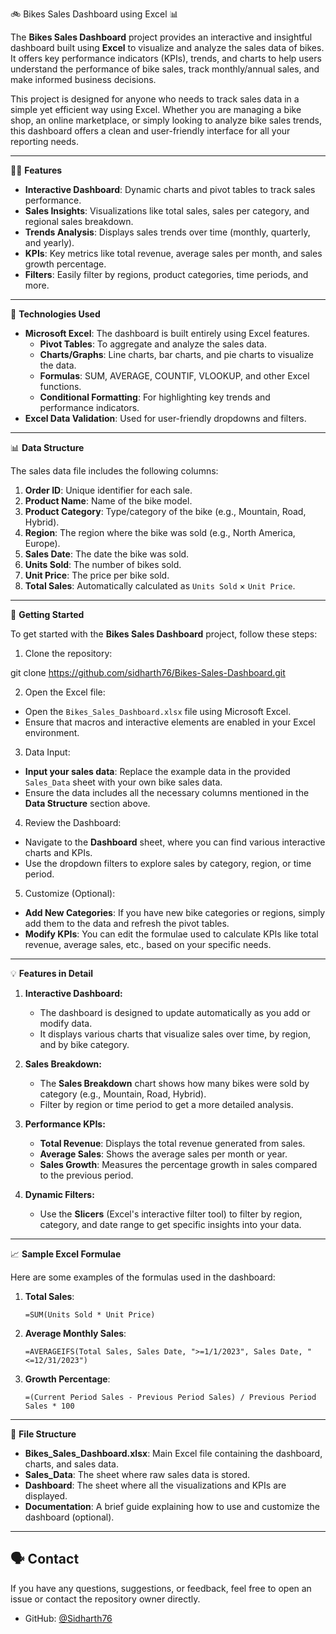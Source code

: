 

🚲 Bikes Sales Dashboard using Excel 📊

The **Bikes Sales Dashboard** project provides an interactive and insightful dashboard built using **Excel** to visualize and analyze the sales data of bikes. It offers key performance indicators (KPIs), trends, and charts to help users understand the performance of bike sales, track monthly/annual sales, and make informed business decisions.

This project is designed for anyone who needs to track sales data in a simple yet efficient way using Excel. Whether you are managing a bike shop, an online marketplace, or simply looking to analyze bike sales trends, this dashboard offers a clean and user-friendly interface for all your reporting needs.

---

🧑‍💻 **Features**
- **Interactive Dashboard**: Dynamic charts and pivot tables to track sales performance.
- **Sales Insights**: Visualizations like total sales, sales per category, and regional sales breakdown.
- **Trends Analysis**: Displays sales trends over time (monthly, quarterly, and yearly).
- **KPIs**: Key metrics like total revenue, average sales per month, and sales growth percentage.
- **Filters**: Easily filter by regions, product categories, time periods, and more.

---

🔧 **Technologies Used**
- **Microsoft Excel**: The dashboard is built entirely using Excel features.
  - **Pivot Tables**: To aggregate and analyze the sales data.
  - **Charts/Graphs**: Line charts, bar charts, and pie charts to visualize the data.
  - **Formulas**: SUM, AVERAGE, COUNTIF, VLOOKUP, and other Excel functions.
  - **Conditional Formatting**: For highlighting key trends and performance indicators.
- **Excel Data Validation**: Used for user-friendly dropdowns and filters.

---

📊 **Data Structure**

The sales data file includes the following columns:

1. **Order ID**: Unique identifier for each sale.
2. **Product Name**: Name of the bike model.
3. **Product Category**: Type/category of the bike (e.g., Mountain, Road, Hybrid).
4. **Region**: The region where the bike was sold (e.g., North America, Europe).
5. **Sales Date**: The date the bike was sold.
6. **Units Sold**: The number of bikes sold.
7. **Unit Price**: The price per bike sold.
8. **Total Sales**: Automatically calculated as `Units Sold` × `Unit Price`.

---

🚀 **Getting Started**

To get started with the **Bikes Sales Dashboard** project, follow these steps:

1. Clone the repository:


git clone https://github.com/sidharth76/Bikes-Sales-Dashboard.git


2. Open the Excel file:

- Open the `Bikes_Sales_Dashboard.xlsx` file using Microsoft Excel.
- Ensure that macros and interactive elements are enabled in your Excel environment.

3. Data Input:

- **Input your sales data**: Replace the example data in the provided `Sales_Data` sheet with your own bike sales data.
- Ensure the data includes all the necessary columns mentioned in the **Data Structure** section above.

4. Review the Dashboard:

- Navigate to the **Dashboard** sheet, where you can find various interactive charts and KPIs.
- Use the dropdown filters to explore sales by category, region, or time period.
  
5. Customize (Optional):

- **Add New Categories**: If you have new bike categories or regions, simply add them to the data and refresh the pivot tables.
- **Modify KPIs**: You can edit the formulae used to calculate KPIs like total revenue, average sales, etc., based on your specific needs.

---

💡 **Features in Detail**

1. **Interactive Dashboard:**
   - The dashboard is designed to update automatically as you add or modify data.
   - It displays various charts that visualize sales over time, by region, and by bike category.

2. **Sales Breakdown:**
   - The **Sales Breakdown** chart shows how many bikes were sold by category (e.g., Mountain, Road, Hybrid).
   - Filter by region or time period to get a more detailed analysis.

3. **Performance KPIs:**
   - **Total Revenue**: Displays the total revenue generated from sales.
   - **Average Sales**: Shows the average sales per month or year.
   - **Sales Growth**: Measures the percentage growth in sales compared to the previous period.

4. **Dynamic Filters:**
   - Use the **Slicers** (Excel's interactive filter tool) to filter by region, category, and date range to get specific insights into your data.

---
📈 **Sample Excel Formulae**

Here are some examples of the formulas used in the dashboard:

1. **Total Sales**:
   ```excel
   =SUM(Units Sold * Unit Price)
   ```

2. **Average Monthly Sales**:
   ```excel
   =AVERAGEIFS(Total Sales, Sales Date, ">=1/1/2023", Sales Date, "<=12/31/2023")
   ```

3. **Growth Percentage**:
   ```excel
   =(Current Period Sales - Previous Period Sales) / Previous Period Sales * 100
   ```

---

📂 **File Structure**

- **Bikes_Sales_Dashboard.xlsx**: Main Excel file containing the dashboard, charts, and sales data.
- **Sales_Data**: The sheet where raw sales data is stored.
- **Dashboard**: The sheet where all the visualizations and KPIs are displayed.
- **Documentation**: A brief guide explaining how to use and customize the dashboard (optional).

---


## 🗣️ **Contact**

If you have any questions, suggestions, or feedback, feel free to open an issue or contact the repository owner directly.

- GitHub: [@Sidharth76](https://github.com/sidharth76)
```
